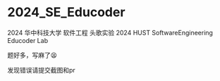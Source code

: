# 2024_SE_Educoder
2024 华中科技大学 软件工程 头歌实验 2024 HUST SoftwareEngineering Educoder Lab

题好多，写麻了😫

发现错误请提交截图和pr
